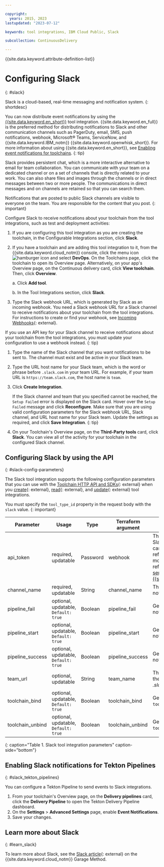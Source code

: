 ```yaml
---

copyright:
  years: 2015, 2023
lastupdated: "2023-07-12"

keywords: tool integrations, IBM Cloud Public, Slack

subcollection: ContinuousDelivery

---
```


{{site.data.keyword.attribute-definition-list}}

# Configuring Slack
{: #slack}

Slack is a cloud-based, real-time messaging and notification system.
{: shortdesc}

You can now distribute event notifications by using the [{{site.data.keyword.en_short}}](/docs/ContinuousDelivery?topic=ContinuousDelivery-event-notifications-integration) tool integration. {{site.data.keyword.en_full}} is the preferred method for distributing notifications to Slack and other communication channels such as PagerDuty, email, SMS, push notifications, webhook, Microsoft&reg; Teams, ServiceNow, and {{site.data.keyword.IBM_notm}} {{site.data.keyword.openwhisk_short}}. For more information about using {{site.data.keyword.en_short}}, see [Enabling event notifications for toolchains](/docs/ContinuousDelivery?topic=ContinuousDelivery-event-notifications-cd).
{: tip}

Slack provides persistent chat, which is a more interactive alternative to email for team collaboration. You can communicate with your team on a dedicated channel or on a set of channels that is directly related to your work. You can also share files and images through the channels or in direct messages between two or more people. The communications in direct messages and on channels are retained so that you can search them.

Notifications that are posted to public Slack channels are visible to everyone on the team. You are responsible for the content that you post.
{: important}

Configure Slack to receive notifications about your toolchain from the tool integrations, such as test and deployment activities:

1. If you are configuring this tool integration as you are creating the toolchain, in the Configurable Integrations section, click **Slack**.
1. If you have a toolchain and are adding this tool integration to it, from the {{site.data.keyword.cloud_notm}} console, click the menu icon ![hamburger icon](images/icon_hamburger.svg) and select **DevOps**. On the Toolchains page, click the toolchain to open its Overview page. Alternatively, on your app's Overview page, on the Continuous delivery card, click **View toolchain**. Then, click **Overview**. 

   a. Click **Add tool**.

   b. In the Tool Integrations section, click **Slack**.

1. Type the Slack webhook URL, which is generated by Slack as an incoming webhook. You need a Slack webhook URL for a Slack channel to receive notifications about your toolchain from the tool integrations. For instructions to create or find your webhook, see [Incoming Webhooks](https://api.slack.com/incoming-webhooks){: external}.

If you use an API key for your Slack channel to receive notifications about your toolchain from the tool integrations, you must update your configuration to use a webhook instead.
{: tip}

1. Type the name of the Slack channel that you want notifications to be sent to. The channel must exist and be active in your Slack team.
1. Type the URL host name for your Slack team, which is the word or phrase before `.slack.com` in your team URL. For example, if your team URL is `https://team.slack.com`, the host name is `team`.
1. Click **Create Integration**.

   If the Slack channel and team that you specified cannot be reached, the `Setup Failed` error is displayed on the Slack card. Hover over the `Setup Failed` message and click **Reconfigure**. Make sure that you are using valid configuration parameters for the Slack webhook URL, Slack channel, and URL host name for your Slack team. Update the settings as required, and click **Save Integration**.
   {: tip}

1. On your Toolchain's Overview page, on the **Third-Party tools** card, click **Slack**. You can view all of the activity for your toolchain in the configured Slack channel.

## Configuring Slack by using the API
{: #slack-config-parameters}

The Slack tool integration supports the following configuration parameters that you can use with the [Toolchain HTTP API and SDKs](https://cloud.ibm.com/apidocs/toolchain){: external} when you [create](https://cloud.ibm.com/apidocs/toolchain#create-tool){: external}, [read](https://cloud.ibm.com/apidocs/toolchain#get-tool-by-id){: external}, and [update](https://cloud.ibm.com/apidocs/toolchain#update-tool){: external} tool integrations.

You must specify the `tool_type_id` property in the request body with the `slack` value.
{: important}

| Parameter | Usage | Type | Terraform argument | Description |
| --- | --- | --- | --- | --- |
| api_token | required, updatable | Password | webhook | The incoming webhook that Slack uses to receive events. You can use a toolchain secrets reference for this parameter. For more information about secrets references, see [Protecting your sensitive data in {{site.data.keyword.cloud_notm}}](/docs/ContinuousDelivery?topic=ContinuousDelivery-cd_data_security#cd_secure_credentials). |
| channel_name | required, updatable | String | channel_name | The Slack channel to post notifications to. |
| pipeline_fail | optional, updatable, `Default: true` | Boolean | pipeline_fail | Generates `pipeline failed` notifications. |
| pipeline_start | optional, updatable, `Default: true` | Boolean | pipeline_start | Generates `pipeline start` notifications. |
| pipeline_success | optional, updatable, `Default: true` | Boolean | pipeline_success | Generates `pipeline succeeded` notifications. |
| team_url | optional, updatable | String | team_name | The Slack team name, which is the word or phrase before _.slack.com_ in the team URL. |
| toolchain_bind | optional, updatable, `Default: true` | Boolean | toolchain_bind | Generates `tool added to toolchain` notifications. |
| toolchain_unbind | optional, updatable, `Default: true` | Boolean | toolchain_unbind | Generates `tool removed from toolchain` notifications. |
{: caption="Table 1. Slack tool integration parameters" caption-side="bottom"}

## Enabling Slack notifications for Tekton Pipelines
{: #slack_tekton_pipelines}

You can configure a Tekton Pipeline to send events to Slack integrations.

1. From your toolchain's Overview page, on the **Delivery pipelines** card, click the **Delivery Pipeline** to open the Tekton Delivery Pipeline dashboard. 
1. On the **Settings** > **Advanced Settings** page, enable **Event Notifications**.
1. Save your changes.

## Learn more about Slack
{: #learn_slack}

To learn more about Slack, see the [Slack article](https://www.ibm.com/garage/method/practices/culture/tool_slack/){: external} on the {{site.data.keyword.cloud_notm}} Garage Method.

